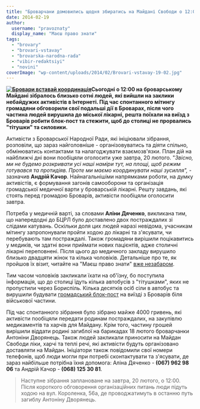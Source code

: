```yaml
---
title: "Броварчани домовились щодня збиратись на Майдані Свободи о 12:00"
date: 2014-02-19
author: 
  username: "pravoznaty"
  display_name: "Маєш право знати"
tags: 
  - "brovary"
  - "brovari-vstavay"
  - "brovarska-narodna-rada"
  - "vibir-redaktsiyi"
  - "novini"
coverImage: "wp-content/uploads/2014/02/Brovari-vstavay-19-02.jpg"
---
```


**[![Бровари вставай координація](https://mpz.brovary.org/wp-content/uploads/2014/02/Brovari-vstavay-koordinatsiya.jpg)](https://mpz.brovary.org/wp-content/uploads/2014/02/Brovari-vstavay-koordinatsiya.jpg)Сьогодні о 12:00 на броварському Майдані зібралось близько сотні людей, які вийшли на заклики небайдужих активістів в Інтернеті. Під час спонтанного мітингу громадяни обговорили свої подальші дії в Броварах, після чого частина людей вирушила до міської лікарні, решта поїхали на виїзд з Броварів робити блок-пост та стежити, щоб до столиці не прорвались "тітушки" та силовики.**

Активісти з Броварської Народної Ради, які ініціювали зібрання, розповіли, що зараз найголовніше - організовуватись та діяти спільно, обмінюватись контактами та налагоджувати взаємозв'язки. План дій на найближчі дні вони пообіцяли оголосити уже завтра, 20 лютого. "_Звісно, ми не будемо розкривати усі наші наміри тут, на площі, щоб режим готувався та протидіяв. Проте ми маємо координувати наші зусилля", -_ зазначив **Андрій Качор**. Найнагальнішіми напрямками роботи, на думку активістів, є формування загонів самооборони та організація громадської медичної варти у броварській лікарні. Решту завдань, які стоять перед громадою Броварів, активісти пообіцяли оголосити завтра.

Потреба у медичній варті, за словами **Аліни Дяченко**, викликана тим, що напередодні до БЦРЛ було доставлено двох постраждалих зі слідами катувань. Оскільки доля цих людей наразі невідома, учасникам мітингу запропонували пройти ходою до лікарні та з'ясувати, чи перебувають там постраждалі. Також громадяни вирішили поцікавитись у медиків, чи здатні вони приймати нових пацієнтів, адже столичні лікарні переповнені. Після цього до медичного закладу вирушило близько двадцяти жінок та кілька чоловіків. Детальніше про те, як пройшов їх візит, читайте на "Маєш право знати" [вже незабаром](https://mpz.brovary.org/brovarsku-likarnyu-vzyali-pid-gromadsku-vartu-shhob-pilnuvati-poranenih/).

Тим часом чоловіків закликали їхати на об'їзну, бо поступила інформація, що до столиці їдуть кілька автобусів з "тітушками", яких не пропустили через Бориспіль. Кілька десятків осіб сіли в автобус та вирушили будувати [громадський блок-пост](https://mpz.brovary.org/na-trasi-brovari-kiyiv-aktivisti-stvorili-blok-post-dlya-avtobusiv-titushkiv-ta-berkutu/) на виїзді з Броварів біля військової частини.

Під час спонтанного зібрання було зібрано майже 4000 гривень, які активісти пообіцяли передати родинам постраждалих, на закупівлю медикаментів та харчів для Майдану. Крім того, частину грошей вирішили віддати родині загиблої на барикадах 18 лютого броварчанки Антоніни Дворянець. Також людей закликали приносити на Майдан Свободи ліки, харчі та теплі речі, які активісти будуть організовано доставляти на Майдан. Ініціатори також повідомили свої номери телефонів, щоб люди могли при потребі сконтактувати та з'ясувати, де зараз найбільше потрібна їхня допомога: Аліна Дяченко - **(067) 962 98 06** та Андрій Качор - **(068) 125 30 81**.

> Наступне зібрання заплановане на завтра, 20 лютого, о 12:00. Після короткого обговорення організаційних питань люди підуть ходою на вул. Короленка, 56а, де проводжатимуть в останню путь загиблу Антоніну Дворянець.
